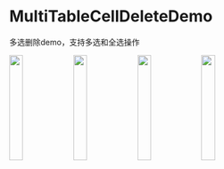 # MultiTableCellDeleteDemo
多选删除demo，支持多选和全选操作

<div style="display:inline">
  <img src='https://ws3.sinaimg.cn/large/006tNc79gy1g01fy3zk08j30m6170q6v.jpg' width="22%">
  <img src='https://ws2.sinaimg.cn/large/006tNc79gy1g01fx31w0zj30m6170q6k.jpg' width="22%">
  <img src='https://ws4.sinaimg.cn/large/006tNc79gy1g01fu0zdiij30m6170dj1.jpg' width="22%">
  <img src='https://ws3.sinaimg.cn/large/006tNc79gy1g01fvrjct8j30m6170wi3.jpg' width="22%">
</div>
